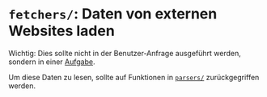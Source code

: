 # `fetchers/`: Daten von externen Websites laden

Wichtig: Dies sollte nicht in der Benutzer-Anfrage ausgeführt werden, sondern
in einer [Aufgabe](../tasks/README.md).

Um diese Daten zu lesen, sollte auf Funktionen in
[`parsers/`](../parsers/README.md) zurückgegriffen werden.
